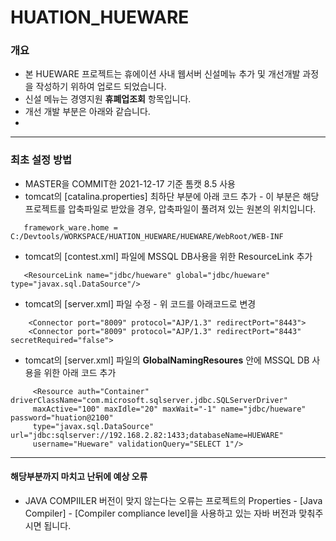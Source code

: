 # HUATION_HUEWARE
### 개요
  * 본 HUEWARE 프로젝트는 휴에이션 사내 웹서버  신설메뉴 추가 및 개선개발 과정을 작성하기 위하여 업로드 되었습니다.
  * 신설 메뉴는 경영지원 **휴폐업조회** 항목입니다.
  * 개선 개발 부분은 아래와 같습니다.
  * 
  ***
### 최초 설정 방법
  * MASTER을 COMMIT한 2021-12-17 기준 톰캣 8.5 사용
  * tomcat의 [catalina.properties] 최하단 부분에 아래 코드 추가 - 이 부분은 해당 프로젝트를 압축파일로 받았을 경우, 압축파일이 풀려져 있는 원본의 위치입니다.
```  
   framework_ware.home = C:/Devtools/WORKSPACE/HUATION_HUEWARE/HUEWARE/WebRoot/WEB-INF
```   
  * tomcat의 [contest.xml] 파일에 MSSQL DB사용을 위한 ResourceLink 추가
```
   <ResourceLink name="jdbc/hueware" global="jdbc/hueware" type="javax.sql.DataSource"/>
```    
  * tomcat의 [server.xml] 파일 수정 - 위 코드를 아래코드로 변경
```
    <Connector port="8009" protocol="AJP/1.3" redirectPort="8443">
    <Connector port="8009" protocol="AJP/1.3" redirectPort="8443" secretRequired="false">
```
  * tomcat의 [server.xml] 파일의 **GlobalNamingResoures** 안에 MSSQL DB 사용을 위한 아래 코드 추가
```
     <Resource auth="Container" driverClassName="com.microsoft.sqlserver.jdbc.SQLServerDriver" 
     maxActive="100" maxIdle="20" maxWait="-1" name="jdbc/hueware" password="huation@2100" 
     type="javax.sql.DataSource" url="jdbc:sqlserver://192.168.2.82:1433;databaseName=HUEWARE"
     username="Hueware" validationQuery="SELECT 1"/>
```
***
 #### 해당부분까지 마치고 난뒤에 예상 오류 
  *  JAVA COMPIILER 버전이 맞지 않는다는 오류는 프로젝트의 Properties - [Java Compiler] - [Compiler compliance level]을 사용하고 있는 자바 버전과 맞춰주시면 됩니다.
 
